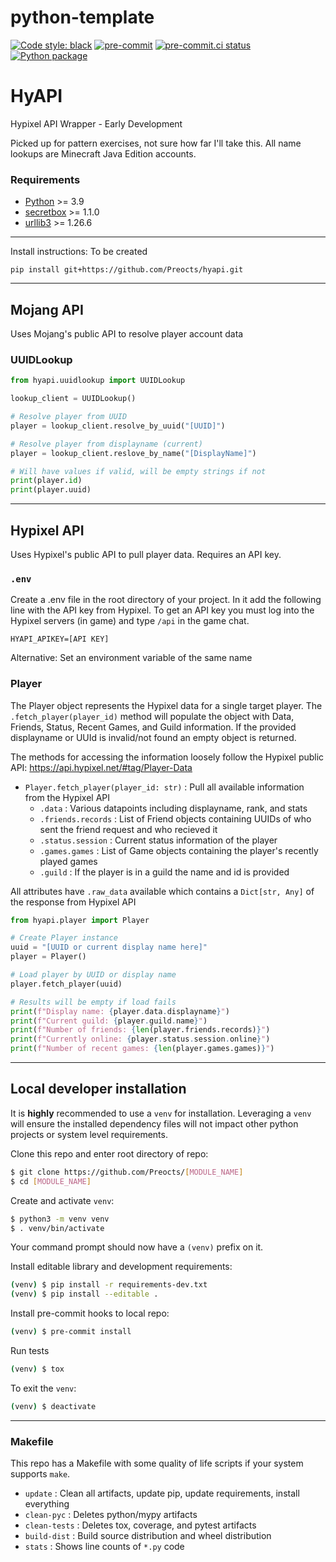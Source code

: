 # python-template
[![Code style: black](https://img.shields.io/badge/code%20style-black-000000.svg)](https://github.com/psf/black)
[![pre-commit](https://img.shields.io/badge/pre--commit-enabled-brightgreen?logo=pre-commit&logoColor=white)](https://github.com/pre-commit/pre-commit)
[![pre-commit.ci status](https://results.pre-commit.ci/badge/github/Preocts/hyapi/main.svg)](https://results.pre-commit.ci/latest/github/Preocts/hyapi/main)
[![Python package](https://github.com/Preocts/hyapi/actions/workflows/python-tests.yml/badge.svg?branch=main)](https://github.com/Preocts/hyapi/actions/workflows/python-tests.yml)

# HyAPI

Hypixel API Wrapper - Early Development

Picked up for pattern exercises, not sure how far I'll take this.  All name lookups are Minecraft Java Edition accounts.

### Requirements
- [Python](https://python.org) >= 3.9
- [secretbox](https://pypi.org/project/secretbox) >= 1.1.0
- [urllib3](https://pypi.org/project/urllib3/) >= 1.26.6

---

Install instructions: To be created

```
pip install git+https://github.com/Preocts/hyapi.git
```

---

## Mojang API

Uses Mojang's public API to resolve player account data

### UUIDLookup

```py
from hyapi.uuidlookup import UUIDLookup

lookup_client = UUIDLookup()

# Resolve player from UUID
player = lookup_client.resolve_by_uuid("[UUID]")

# Resolve player from displayname (current)
player = lookup_client.reslove_by_name("[DisplayName]")

# Will have values if valid, will be empty strings if not
print(player.id)
print(player.uuid)
```


---

## Hypixel API

Uses Hypixel's public API to pull player data. Requires an API key.

### `.env`

Create a .env file in the root directory of your project. In it add the following line with the API key from Hypixel. To get an API key you must log into the Hypixel servers (in game) and type `/api` in the game chat.

```
HYAPI_APIKEY=[API KEY]
```

Alternative: Set an environment variable of the same name

### Player

The Player object represents the Hypixel data for a single target player. The `.fetch_player(player_id)` method will populate the object with Data, Friends, Status, Recent Games, and Guild information.  If the provided displayname or UUId is invalid/not found an empty object is returned.

The methods for accessing the information loosely follow the Hypixel public API: https://api.hypixel.net/#tag/Player-Data

- `Player.fetch_player(player_id: str)` : Pull all available information from the Hypixel API
  - `.data` : Various datapoints including displayname, rank, and stats
  - `.friends.records` : List of Friend objects containing UUIDs of who sent the friend request and who recieved it
  - `.status.session` : Current status information of the player
  - `.games.games` : List of Game objects containing the player's recently played games
  - `.guild` : If the player is in a guild the name and id is provided

All attributes have `.raw_data` available which contains a `Dict[str, Any]` of the response from Hypixel API

```py
from hyapi.player import Player

# Create Player instance
uuid = "[UUID or current display name here]"
player = Player()

# Load player by UUID or display name
player.fetch_player(uuid)

# Results will be empty if load fails
print(f"Display name: {player.data.displayname}")
print(f"Current guild: {player.guild.name}")
print(f"Number of friends: {len(player.friends.records)}")
print(f"Currently online: {player.status.session.online}")
print(f"Number of recent games: {len(player.games.games)}")
```

---

## Local developer installation

It is **highly** recommended to use a `venv` for installation. Leveraging a `venv` will ensure the installed dependency files will not impact other python projects or system level requirements.

Clone this repo and enter root directory of repo:
```bash
$ git clone https://github.com/Preocts/[MODULE_NAME]
$ cd [MODULE_NAME]
```

Create and activate `venv`:
```bash
$ python3 -m venv venv
$ . venv/bin/activate
```

Your command prompt should now have a `(venv)` prefix on it.

Install editable library and development requirements:
```bash
(venv) $ pip install -r requirements-dev.txt
(venv) $ pip install --editable .
```

Install pre-commit hooks to local repo:
```bash
(venv) $ pre-commit install
```

Run tests
```bash
(venv) $ tox
```

To exit the `venv`:
```bash
(venv) $ deactivate
```

---

### Makefile

This repo has a Makefile with some quality of life scripts if your system supports `make`.

- `update` : Clean all artifacts, update pip, update requirements, install everything
- `clean-pyc` : Deletes python/mypy artifacts
- `clean-tests` : Deletes tox, coverage, and pytest artifacts
- `build-dist` : Build source distribution and wheel distribution
- `stats` : Shows line counts of `*.py` code
